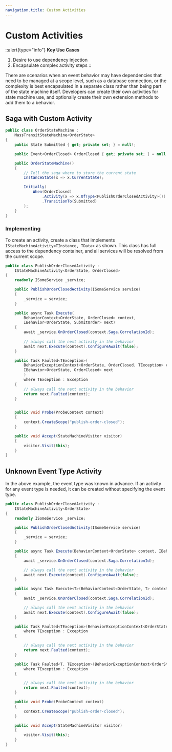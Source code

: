 ```yaml
---
navigation.title: Custom Activities
---
```


# Custom Activities

::alert{type="info"}
**Key Use Cases** 

1. Desire to use dependency injection
2. Encapsulate complex activity steps
::

There are scenarios when an event behavior may have dependencies that need to be managed at a scope level, such as a database connection, or the complexity is
best encapsulated in a separate class rather than being part of the state machine itself. Developers can create their own activities for state machine use, and
optionally create their own extension methods to add them to a behavior.

## Saga with Custom Activity

```csharp
public class OrderStateMachine :
    MassTransitStateMachine<OrderState>
{
    public State Submitted { get; private set; } = null!;

    public Event<OrderClosed> OrderClosed { get; private set; } = null!;

    public OrderStateMachine() 
    {
        // Tell the saga where to store the current state
        InstanceState(x => x.CurrentState);

        Initially(
            When(OrderClosed)
                .Activity(x => x.OfType<PublishOrderClosedActivity>())
                .TransitionTo(Submitted)
        );
    }
}
```

### Implementing

To create an activity, create a class that implements `IStateMachineActivity<TInstance, TData>` as shown. This class has full access to the dependency container, and all services will be resolved from the current scope.

```csharp
public class PublishOrderClosedActivity :
    IStateMachineActivity<OrderState, OrderClosed>
{
    readonly ISomeService _service;

    public PublishOrderClosedActivity(ISomeService service)
    {
        _service = service;
    }

    public async Task Execute(
        BehaviorContext<OrderState, OrderClosed> context,
        IBehavior<OrderState, SubmitOrder> next)
    {
        await _service.OnOrderClosed(context.Saga.CorrelationId);
        
        // always call the next activity in the behavior
        await next.Execute(context).ConfigureAwait(false);
    }

    public Task Faulted<TException>(
        BehaviorExceptionContext<OrderState, OrderClosed, TException> context, 
        IBehavior<OrderState, OrderClosed> next
        )
        where TException : Exception
    {
        // always call the next activity in the behavior
        return next.Faulted(context);
    }


    public void Probe(ProbeContext context)
    {
        context.CreateScope("publish-order-closed");
    }

    public void Accept(StateMachineVisitor visitor)
    {
        visitor.Visit(this);
    }
}
```

## Unknown Event Type Activity

In the above example, the event type was known in advance. If an activity for any event type is needed, it can be created without specifying the event type.

```csharp
public class PublishOrderClosedActivity :
    IStateMachineActivity<OrderState>
{
    readonly ISomeService _service;

    public PublishOrderClosedActivity(ISomeService service)
    {
        _service = service;
    }

    public async Task Execute(BehaviorContext<OrderState> context, IBehavior<OrderState> next)
    {
        await _service.OnOrderClosed(context.Saga.CorrelationId);

        // always call the next activity in the behavior
        await next.Execute(context).ConfigureAwait(false);
    }

    public async Task Execute<T>(BehaviorContext<OrderState, T> context, IBehavior<OrderState, T> next)
    {
        await _service.OnOrderClosed(context.Saga.CorrelationId);

        // always call the next activity in the behavior
        await next.Execute(context).ConfigureAwait(false);
    }

    public Task Faulted<TException>(BehaviorExceptionContext<OrderState, TException> context, IBehavior<OrderState> next) 
        where TException : Exception
    {

        // always call the next activity in the behavior
        return next.Faulted(context);
    }

    public Task Faulted<T, TException>(BehaviorExceptionContext<OrderState, T, TException> context, IBehavior<OrderState, T> next)
        where TException : Exception
    {

        // always call the next activity in the behavior
        return next.Faulted(context);
    }

    public void Probe(ProbeContext context)
    {
        context.CreateScope("publish-order-closed");
    }

    public void Accept(StateMachineVisitor visitor)
    {
        visitor.Visit(this);
    }
}
```

[2]: https://github.com/MassTransit/Sample-ShoppingWeb

